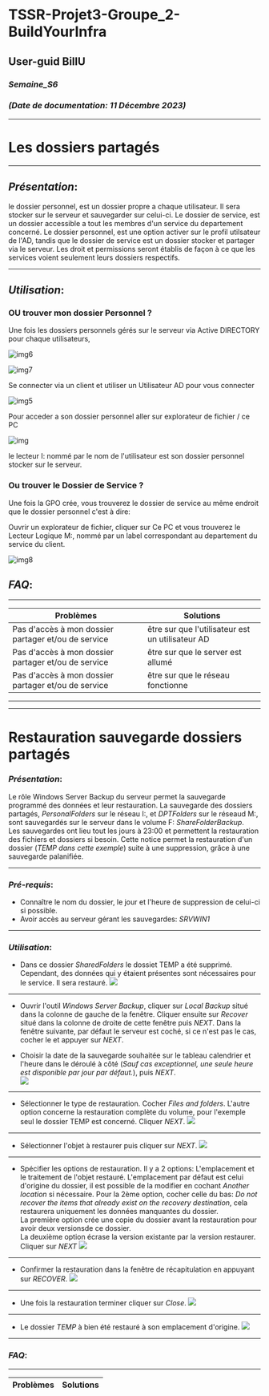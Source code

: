 # TSSR-Projet3-Groupe_2-BuildYourInfra
## User-guid BillU 
### _Semaine_S6_
### _(Date de documentation: 11 Décembre 2023)_
______________

# **Les dossiers partagés**
___________
## **_Présentation_**:


le dossier personnel, est un dossier propre a chaque utilisateur. Il sera stocker sur le serveur et sauvegarder sur celui-ci. Le dossier de service, est un dossier accessible a tout les membres d'un service du departement concerné. Le dossier personnel, est une option activer sur le profil utilsateur de l'AD, tandis que le dossier de service est un dossier stocker et partager via le serveur. Les droit et permissions seront établis de façon à ce que les services voient seulement leurs dossiers respectifs.
______________

## **_Utilisation_**:

### OU trouver mon dossier Personnel ?

Une fois les dossiers personnels gérés sur le serveur via Active DIRECTORY pour chaque utilisateurs, 

![img6](https://github.com/michaelc31/Projet-image/blob/main/Nouveau%20dossier%20(2)/Capture6.JPG?raw=true)

![img7](https://github.com/michaelc31/Projet-image/blob/main/Nouveau%20dossier%20(2)/Capture7.JPG?raw=true)


Se connecter via un client et utiliser un Utilisateur AD pour vous connecter

![img5](https://github.com/michaelc31/Projet-image/blob/main/Nouveau%20dossier%20(2)/Capture5.JPG?raw=true)

Pour acceder a son dossier personnel aller sur explorateur de fichier / ce PC 

![img](https://github.com/michaelc31/Projet-image/blob/main/Nouveau%20dossier%20(2)/Capture.JPG?raw=true)

le lecteur I: nommé par le nom de l'utilisateur est son dossier personnel stocker sur le serveur.


### Ou trouver le Dossier de Service ?

Une fois la GPO crée, vous trouverez le dossier de service au même endroit que le dossier personnel c'est à dire: 

Ouvrir un explorateur de fichier, cliquer sur Ce PC et vous trouverez le Lecteur Logique M:, nommé par un label correspondant au departement du service du client.

![img8](https://github.com/michaelc31/Projet-image/blob/main/Nouveau%20dossier%20(2)/Capture8.JPG?raw=true)

## _**FAQ**_:
________

| **Problèmes** | **Solutions** |
|-----|--------|
| Pas d'accès à mon dossier partager et/ou de service | être sur que l'utilisateur est un utilisateur AD |
| Pas d'accès à mon dossier partager et/ou de service | être sur que le server est allumé |
| Pas d'accès à mon dossier partager et/ou de service | être sur que le réseau fonctionne |
____________
____________

# **Restauration sauvegarde dossiers partagés**

### **_Présentation_**:

Le rôle Windows Server Backup du serveur permet la sauvegarde programmé des données et leur restauration.
La sauvegarde des dossiers partagés, _PersonalFolders_ sur le réseau I:, et _DPTFolders_ sur le réseaud M:, sont sauvegardés sur le serveur dans le volume F: _ShareFolderBackup_.  
Les sauvegardes ont lieu tout les jours à 23:00 et permettent la restauration des fichiers et dossiers si besoin.
Cette notice permet la restauration d'un dossier (_TEMP dans cette exemple_) suite à une suppression, grâce à une sauvegarde palanifiée.
________


### **_Pré-requis_**:

- Connaître le nom du dossier, le jour et l'heure de suppression de celui-ci si possible.
- Avoir accès au serveur gérant les sauvegardes: _SRVWIN1_
________


### **_Utilisation_**:

- Dans ce dossier _SharedFolders_ le dossiet TEMP a été supprimé. Cependant, des données qui y étaient présentes sont nécessaires pour le service. Il sera restauré.
![](https://github.com/Bilal-Aldimashq/TSSR-Projet3-Groupe_2-BuildYourInfra/blob/main/Resources/TutoSauvegarde/14bis.DeleteFolder.png?raw=true)

____________
- Ouvrir l'outil _Windows Server Backup_, cliquer sur _Local Backup_ situé dans la colonne de gauche de la fenêtre. Cliquer ensuite sur _Recover_ situé dans la colonne de droite de cette fenêtre puis _NEXT_. Dans la fenêtre suivante, par défaut le serveur est coché, si ce n'est pas le cas, cocher le et appuyer sur _NEXT_.    
  
- Choisir la date de la sauvegarde souhaitée sur le tableau calendrier et l'heure dans le déroulé à côté (_Sauf cas exceptionnel, une seule heure est disponible par jour par défaut._), puis _NEXT_.  
![](https://github.com/Bilal-Aldimashq/TSSR-Projet3-Groupe_2-BuildYourInfra/blob/main/Resources/TutoSauvegarde/15.SelectDate.png?raw=true)

_____________
- Sélectionner le type de restauration. Cocher _Files and folders_. L'autre option concerne la restauration complète du volume, pour l'exemple seul le dossier TEMP est concerné. Cliquer _NEXT_.
![](https://github.com/Bilal-Aldimashq/TSSR-Projet3-Groupe_2-BuildYourInfra/blob/main/Resources/TutoSauvegarde/16.RecoveryType.png?raw=true)

_____________
- Sélectionner l'objet à restaurer puis cliquer sur _NEXT_.
![](https://github.com/Bilal-Aldimashq/TSSR-Projet3-Groupe_2-BuildYourInfra/blob/main/Resources/TutoSauvegarde/17.ItemRecover.png?raw=true)
_____________

- Spécifier les options de restauration. Il y a 2 options: L'emplacement et le traitement de l'objet restauré. L'emplacement par défaut est celui d'origine du dossier, il est possible de la modifier en cochant _Another location_ si nécessaire. Pour la 2ème option, cocher celle du bas: _Do not recover the items that already exist on the recovery destination_, cela restaurera uniquement les données manquantes du dossier.   
La première option crée une copie du dossier avant la restauration pour avoir deux versionsde ce dossier.   
La deuxième option écrase la version existante par la version restaurer.  
Cliquer sur _NEXT_
![](https://github.com/Bilal-Aldimashq/TSSR-Projet3-Groupe_2-BuildYourInfra/blob/main/Resources/TutoSauvegarde/18.RecoveryOption.png?raw=true)
_____________

- Confirmer la restauration dans la fenêtre de récapitulation en appuyant sur _RECOVER_.
![](https://github.com/Bilal-Aldimashq/TSSR-Projet3-Groupe_2-BuildYourInfra/blob/main/Resources/TutoSauvegarde/19.Confirmation.png?raw=true)
_____________

- Une fois la restauration terminer cliquer sur _Close_.
![](https://github.com/Bilal-Aldimashq/TSSR-Projet3-Groupe_2-BuildYourInfra/blob/main/Resources/TutoSauvegarde/20.CompleteResto.png?raw=true)
_____________

- Le dossier _TEMP_ à bien été restauré à son emplacement d'origine.
![](https://github.com/Bilal-Aldimashq/TSSR-Projet3-Groupe_2-BuildYourInfra/blob/main/Resources/TutoSauvegarde/21.RecoveryTemp.png?raw=true)


________


### _**FAQ**_:
________

| **Problèmes** | **Solutions** |
|-----|--------|
